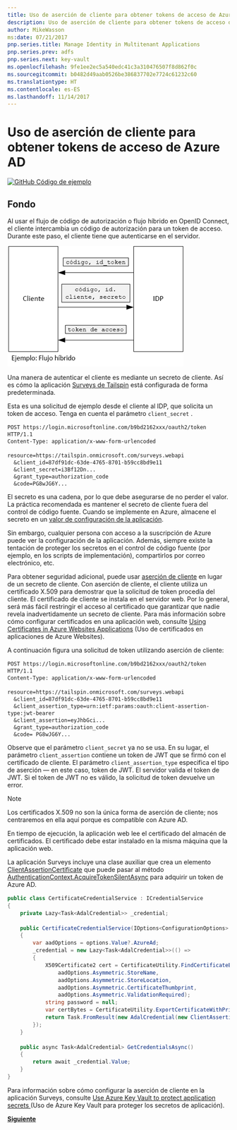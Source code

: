 ```yaml
---
title: Uso de aserción de cliente para obtener tokens de acceso de Azure AD
description: Uso de aserción de cliente para obtener tokens de acceso de Azure AD.
author: MikeWasson
ms:date: 07/21/2017
pnp.series.title: Manage Identity in Multitenant Applications
pnp.series.prev: adfs
pnp.series.next: key-vault
ms.openlocfilehash: 9fe1ee2ec5a540edc41c3a310476507f8d862f0c
ms.sourcegitcommit: b0482d49aab0526be386837702e7724c61232c60
ms.translationtype: HT
ms.contentlocale: es-ES
ms.lasthandoff: 11/14/2017
---
```

# <a name="use-client-assertion-to-get-access-tokens-from-azure-ad"></a>Uso de aserción de cliente para obtener tokens de acceso de Azure AD

[![GitHub](../_images/github.png) Código de ejemplo][sample application]

## <a name="background"></a>Fondo
Al usar el flujo de código de autorización o flujo híbrido en OpenID Connect, el cliente intercambia un código de autorización para un token de acceso. Durante este paso, el cliente tiene que autenticarse en el servidor.

![Secreto del cliente](./images/client-secret.png)

Una manera de autenticar el cliente es mediante un secreto de cliente. Así es cómo la aplicación [Surveys de Tailspin][Surveys] está configurada de forma predeterminada.

Esta es una solicitud de ejemplo desde el cliente al IDP, que solicita un token de acceso. Tenga en cuenta el parámetro `client_secret` .

```
POST https://login.microsoftonline.com/b9bd2162xxx/oauth2/token HTTP/1.1
Content-Type: application/x-www-form-urlencoded

resource=https://tailspin.onmicrosoft.com/surveys.webapi
  &client_id=87df91dc-63de-4765-8701-b59cc8bd9e11
  &client_secret=i3Bf12Dn...
  &grant_type=authorization_code
  &code=PG8wJG6Y...
```

El secreto es una cadena, por lo que debe asegurarse de no perder el valor. La práctica recomendada es mantener el secreto de cliente fuera del control de código fuente. Cuando se implemente en Azure, almacene el secreto en un [valor de configuración de la aplicación][configure-web-app].

Sin embargo, cualquier persona con acceso a la suscripción de Azure puede ver la configuración de la aplicación. Además, siempre existe la tentación de proteger los secretos en el control de código fuente (por ejemplo, en los scripts de implementación), compartirlos por correo electrónico, etc.

Para obtener seguridad adicional, puede usar [aserción de cliente] en lugar de un secreto de cliente. Con aserción de cliente, el cliente utiliza un certificado X.509 para demostrar que la solicitud de token procedía del cliente. El certificado de cliente se instala en el servidor web. Por lo general, será más fácil restringir el acceso al certificado que garantizar que nadie revela inadvertidamente un secreto de cliente. Para más información sobre cómo configurar certificados en una aplicación web, consulte [Using Certificates in Azure Websites Applications][using-certs-in-websites] (Uso de certificados en aplicaciones de Azure Websites).

A continuación figura una solicitud de token utilizando aserción de cliente:

```
POST https://login.microsoftonline.com/b9bd2162xxx/oauth2/token HTTP/1.1
Content-Type: application/x-www-form-urlencoded

resource=https://tailspin.onmicrosoft.com/surveys.webapi
  &client_id=87df91dc-63de-4765-8701-b59cc8bd9e11
  &client_assertion_type=urn:ietf:params:oauth:client-assertion-type:jwt-bearer
  &client_assertion=eyJhbGci...
  &grant_type=authorization_code
  &code= PG8wJG6Y...
```

Observe que el parámetro `client_secret` ya no se usa. En su lugar, el parámetro `client_assertion` contiene un token de JWT que se firmó con el certificado de cliente. El parámetro `client_assertion_type` especifica el tipo de aserción &mdash; en este caso, token de JWT. El servidor valida el token de JWT. Si el token de JWT no es válido, la solicitud de token devuelve un error.

> [!NOTE]
> Los certificados X.509 no son la única forma de aserción de cliente; nos centraremos en ella aquí porque es compatible con Azure AD.
> 
> 

En tiempo de ejecución, la aplicación web lee el certificado del almacén de certificados. El certificado debe estar instalado en la misma máquina que la aplicación web.

La aplicación Surveys incluye una clase auxiliar que crea un elemento [ClientAssertionCertificate](/dotnet/api/microsoft.identitymodel.clients.activedirectory.clientassertioncertificate) que puede pasar al método [AuthenticationContext.AcquireTokenSilentAsync](/dotnet/api/microsoft.identitymodel.clients.activedirectory.authenticationcontext.acquiretokensilentasync) para adquirir un token de Azure AD.

```csharp
public class CertificateCredentialService : ICredentialService
{
    private Lazy<Task<AdalCredential>> _credential;

    public CertificateCredentialService(IOptions<ConfigurationOptions> options)
    {
        var aadOptions = options.Value?.AzureAd;
        _credential = new Lazy<Task<AdalCredential>>(() =>
        {
            X509Certificate2 cert = CertificateUtility.FindCertificateByThumbprint(
                aadOptions.Asymmetric.StoreName,
                aadOptions.Asymmetric.StoreLocation,
                aadOptions.Asymmetric.CertificateThumbprint,
                aadOptions.Asymmetric.ValidationRequired);
            string password = null;
            var certBytes = CertificateUtility.ExportCertificateWithPrivateKey(cert, out password);
            return Task.FromResult(new AdalCredential(new ClientAssertionCertificate(aadOptions.ClientId, new X509Certificate2(certBytes, password))));
        });
    }

    public async Task<AdalCredential> GetCredentialsAsync()
    {
        return await _credential.Value;
    }
}
```

Para información sobre cómo configurar la aserción de cliente en la aplicación Surveys, consulte [Use Azure Key Vault to protect application secrets ][key vault] (Uso de Azure Key Vault para proteger los secretos de aplicación).

[**Siguiente**][key vault]

<!-- Links -->
[configure-web-app]: /azure/app-service-web/web-sites-configure/
[azure-management-portal]: https://portal.azure.com
[aserción de cliente]: https://tools.ietf.org/html/rfc7521
[key vault]: key-vault.md
[Setup-KeyVault]: https://github.com/mspnp/multitenant-saas-guidance/blob/master/scripts/Setup-KeyVault.ps1
[Surveys]: tailspin.md
[using-certs-in-websites]: https://azure.microsoft.com/blog/using-certificates-in-azure-websites-applications/

[sample application]: https://github.com/mspnp/multitenant-saas-guidance
